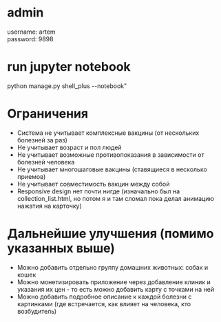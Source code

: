 # admin
username: artem  
password: 9898

# run jupyter notebook
python manage.py shell_plus --notebook"


# Ограничения
- Система не учитывает комплексные вакцины (от нескольких болезней за раз)
- Не учитывает возраст и пол людей
- Не учитывает возможные противопоказания в зависимости от болезней человека
- Не учитывает многошаговые вакцины (ставящиеся в несколько приемов)
- Не учитывает совместимость вакцин между собой
- Responsive design нет почти нигде (изначально был на collection_list.html, но потом я и там сломал пока делал анимацию нажатия на карточку)

# Дальнейшие улучшения (помимо указанных выше)
- Можно добавить отдельно группу домашних животных: собак и кошек
- Можно монетизировать приложение через добавление клиник и указания их цен - то есть можно добавить карту с точками на ней
- Можно добавить подробное описание к каждой болезни с картинками (где встречается, как влияет на человека, кто возбудитель)
